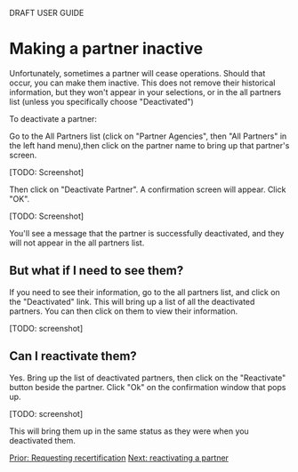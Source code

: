 DRAFT USER GUIDE

# Making a partner inactive

Unfortunately, sometimes a partner will cease operations.  Should that occur, you can make them inactive.   This does not remove their historical information,  but they won't appear in your selections, or in the all partners list (unless you specifically choose "Deactivated")

To deactivate a partner:

Go to the All Partners list (click on "Partner Agencies", then "All Partners" in the left hand menu),then click on the partner name to bring up that partner's screen.

[TODO: Screenshot]

Then click on "Deactivate Partner".  A confirmation screen will appear.  Click "OK".

[TODO: Screenshot]

You'll see a message that the partner is successfully deactivated,  and they will not appear in the all partners list.

## But what if I need to see them?

If you need to see their information, go to the all partners list, and click on the "Deactivated" link.
This will bring up a list of all the deactivated partners. You can then click on them to view their information.

[TODO: screenshot]

## Can I reactivate them?

Yes.  Bring up the list of deactivated partners, then click on the "Reactivate" button beside the partner.  Click "Ok" on the confirmation window that pops up.


[TODO: screenshot] 

This will bring them up in the same status as they were when you deactivated them.

[Prior: Requesting recertification](pm_requesting_recertification.md) [Next: reactivating a partner](pm_partner_reactivation.md)
